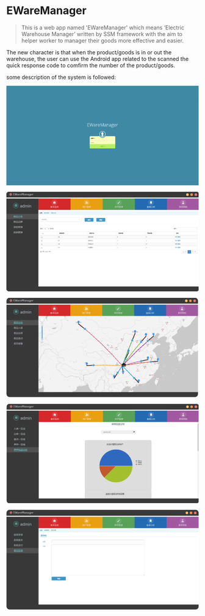 # EWareManager
>This is a web app named 'EWareManager' which means ‘Electric Warehouse Manager’ written by SSM framework with the aim to helper worker to manager their goods more effective and easier.

The new character is that when the product/goods is in or out the warehouse, the user can use the Android app related to the scanned the quick response code to comfirm the number of the product/goods.

some description of the system is followed:

![](https://raw.githubusercontent.com/wangruns/EWareManager/master/readme_add_pic/1.png)

![](https://raw.githubusercontent.com/wangruns/EWareManager/master/readme_add_pic/2.png)

![](https://raw.githubusercontent.com/wangruns/EWareManager/master/readme_add_pic/3.png)

![](https://raw.githubusercontent.com/wangruns/EWareManager/master/readme_add_pic/4.png)

![](https://raw.githubusercontent.com/wangruns/EWareManager/master/readme_add_pic/5.png)